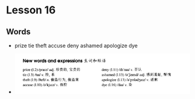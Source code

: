 # Lesson 16

## Words

- prize tie theft accuse deny ashamed apologize dye

- ![Words](../../../Images/Part3/02/words-16.png)
